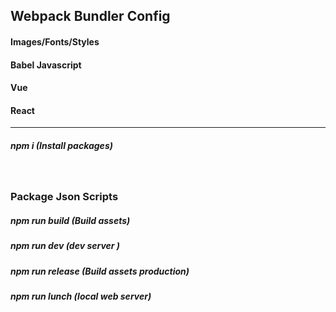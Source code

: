 ## Webpack Bundler Config

#### Images/Fonts/Styles

#### Babel Javascript

#### Vue

#### React


<hr>  

##### npm i  (Install packages)
<br>

### Package Json Scripts
##### npm run build (Build assets)
##### npm run dev (dev server )
##### npm run release (Build assets production)
##### npm run lunch (local web server)

